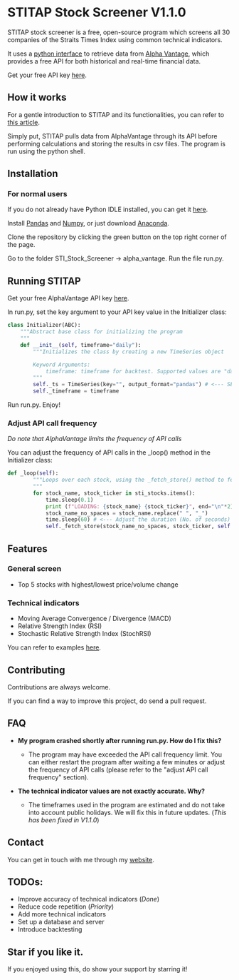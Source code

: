 # STITAP Stock Screener V1.1.0

STITAP stock screener is a free, open-source program which screens all 30 companies of the Straits Times Index using common technical indicators.

It uses a [python interface](https://github.com/RomelTorres/alpha_vantage) to retrieve data from [Alpha Vantage](https://www.alphavantage.co/), which provides a free API for both historical and real-time financial data.

Get your free API key [here](https://www.alphavantage.co/support/#api-key).

## How it works

For a gentle introduction to STITAP and its functionalities, you can refer to [this article](http://www.leeweimin.com/2018/07/19/programming-your-free-singapore-stock-screener/).

Simply put, STITAP pulls data from AlphaVantage through its API before performing calculations and storing the results in csv files. The program is run using the python shell.

## Installation

### For normal users

If you do not already have Python IDLE installed, you can get it [here](https://www.python.org/getit/).

Install [Pandas](https://pandas.pydata.org/getpandas.html) and [Numpy](https://sourceforge.net/projects/numpy/), or just download [Anaconda](https://www.anaconda.com/download/).

Clone the repository by clicking the green button on the top right corner of the page.

Go to the folder STI_Stock_Screener -> alpha_vantage. Run the file run.py.

## Running STITAP

Get your free AlphaVantage API key [here](https://www.alphavantage.co/support/#api-key).

In run.py, set the key argument to your API key value in the Initializer class:

```python
class Initializer(ABC):
	"""Abstract base class for initializing the program
	"""
	def __init__(self, timeframe="daily"):
		"""Initializes the class by creating a new TimeSeries object

		Keyword Arguments:
			timeframe: timeframe for backtest. Supported values are "daily", "weekly" and "monthly" (default "daily")
		"""
		self._ts = TimeSeries(key="", output_format="pandas") # <--- SET API KEY HERE
		self._timeframe = timeframe
```

Run run.py. Enjoy!

### Adjust API call frequency

*Do note that AlphaVantage limits the frequency of API calls*

You can adjust the frequency of API calls in the \_loop() method in the Initializer class:

```python
def _loop(self):
		"""Loops over each stock, using the _fetch_store() method to fetch and store each stock's data
		"""
		for stock_name, stock_ticker in sti_stocks.items():
			time.sleep(0.1)
			print (f"LOADING: {stock_name} {stock_ticker}", end="\n"*2)
			stock_name_no_spaces = stock_name.replace(" ", "_")
			time.sleep(60) # <--- Adjust the duration (No. of seconds) of waiting time between each API call here
			self._fetch_store(stock_name_no_spaces, stock_ticker, self._timeframe)
```

## Features

### General screen

* Top 5 stocks with highest/lowest price/volume change

### Technical indicators

* Moving Average Convergence / Divergence (MACD)
* Relative Strength Index (RSI)
* Stochastic Relative Strength Index (StochRSI)

You can refer to examples [here](http://www.leeweimin.com/2018/07/19/programming-your-free-singapore-stock-screener/).

## Contributing

Contributions are always welcome.

If you can find a way to improve this project, do send a pull request.

## FAQ

* **My program crashed shortly after running run.py. How do I fix this?**

  * The program may have exceeded the API call frequency limit. You can either restart the program after waiting a few minutes or adjust the frequency of API calls (please refer to the "adjust API call frequency" section).

* **The technical indicator values are not exactly accurate. Why?**

	 * The timeframes used in the program are estimated and do not take into account public holidays. We will fix this in future updates. (*This has been fixed in V1.1.0*)

## Contact

You can get in touch with me through my [website](http://www.leeweimin.com/contact/).

## TODOs:
* Improve accuracy of technical indicators (*Done*)
* Reduce code repetition (*Priority*)
* Add more technical indicators
* Set up a database and server
* Introduce backtesting

## Star if you like it.
If you enjoyed using this, do show your support by starring it!
